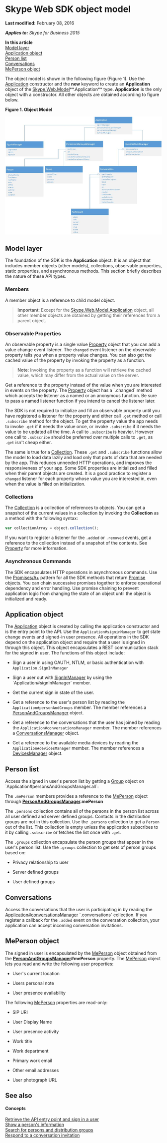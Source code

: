 
# Skype Web SDK object model

 **Last modified:** February 08, 2016

 _**Applies to:** Skype for Business 2015_

 **In this article**<br/>
[Model layer](#sectionSection0)<br/>
[Application object](#sectionSection1)<br/>
[Person list](#sectionSection2)<br/>
[Conversations](#sectionSection3)<br/>
[MePerson object](#sectionSection4)


The object model is shown in the following figure (Figure 1). Use the [Application]( https://msdn.microsoft.com/en-us/library/office/dn962124(v=office.16).aspx.md) constructor and the **new** keyword to create an **Application** object of the [Skype.Web.Model]( https://msdn.microsoft.com/en-us/library/office/dn962123(v=office.16).aspx.md)**.Application** type. **Application** is the only object with a constructor. All other objects are obtained according to figure below.

**Figure 1. Object Model**


![Skype Web SDK Object Model](images/317a0cf1-8468-4657-805f-9a12440f1188.jpg)


## Model layer
<a name="sectionSection0"> </a>

The foundation of the SDK is the  **Application** object. It is an object that includes member objects (other models), collections, observable properties, static properties, and asynchronous methods. This section briefly describes the nature of these API types.


### Members

A member object is a reference to child model object.

>**Important**: Except for the [Skype.Web.Model.Application](http://technet.microsoft.com/library/e0969542-53e2-473a-b02f-2554b01451f1.aspx) object, all other member objects are obtained by getting their references from a parent object.

### Observable Properties

An observable property is a single value [Property]( https://msdn.microsoft.com/en-us/library/office/mt657725(v=office.16).aspx.md) object that you can add a value change event listener. The `changed` event listener on the observable property tells you when a property value changes. You can also get the cached value of the property by invoking the property as a function.

>**Note**: Invoking the property as a function will retrieve the cached value, which may differ from the actual value on the server.

Get a reference to the property instead of the value when you are interested in events on the property. The [Property]( https://msdn.microsoft.com/en-us/library/office/mt657725(v=office.16).aspx.md) object has a `.changed` method which accepts the listener as a named or an anonymous function. Be sure to pass a named listener function if you intend to cancel the listener later.

The SDK is not required to initialize and fill an observable property until you have registered a listener for the property and either call `.get` method or call `.subscribe` method for the object. To get the property value the app needs to invoke `.get` if it needs the value once, or invoke `.subscribe` if it needs the value to be updated all the time. A call to `.subscribe` is heavier. However one call to `.subscribe` should be preferred over multiple calls to `.get`, as `.get` isn't cheap either.

The same is true for a [Collection]( https://msdn.microsoft.com/en-us/library/office/mt657710(v=office.16).aspx.md). These `.get` and `.subscribe` functions allow the model to load data lazily and load only that parts of data that are needed by the app. This reduces unneeded HTTP operations, and improves the responsiveness of your app. Some SDK properties are initialized and filled when their parent objects are created. It is a good practice to register a `changed` listener for each property whose value you are interested in, even when the value is filled on initialization.

### Collections

The [Collection]( https://msdn.microsoft.com/en-us/library/office/mt657710(v=office.16).aspx.md) is a collection of references to objects. You can get a snapshot of the current values in a collection by invoking the **Collection** as a method with the following syntax:

  ```js
  var collectionArray = object.collection(); 
  ```

If you want to register a listener for the `.added` or `.removed` events, get a reference to the collection instead of a snapshot of the contents. See [Property]( https://msdn.microsoft.com/en-us/library/office/mt657725(v=office.16).aspx.md) for more information.

### Asynchronous Commands

The SDK encapsulates HTTP operations in asynchronous commands. Use the [Promises/A+](http://promisesaplus.com/) pattern for all the SDK methods that return [Promise]( https://msdn.microsoft.com/en-us/library/office/mt657726(v=office.16).aspx.md) objects. You can chain successive promises together to enforce operational dependency and error handling. Use promise chaining to prevent application logic from changing the state of an object until the object is initialized and ready.

## Application object
<a name="sectionSection1"> </a>

The [Application]( https://msdn.microsoft.com/en-us/library/office/dn962124(v=office.16).aspx.md) object is created by calling the application constructor and is the entry point to the API. Use the `Application#signinManager` to get state change events and signed-in user presence. All operations in the SDK depend on the application object and require that a user is signed in through this object. This object encapsulates a REST communication stack for the signed in user. The functions of this object include:

- Sign a user in using OAUTH, NTLM, or basic authentication with `Application.SignInManager`
    
- Sign a user out with [SignInManager]( https://msdn.microsoft.com/en-us/library/office/dn962125(v=office.16).aspx.md) by using the `Application#signInManager` member.
    
- Get the current sign in state of the user.
    
- Get a reference to the user's person list by reading the `Application#personAndGroups` member. The member references a [PersonAndGroupsManager]( https://msdn.microsoft.com/en-us/library/office/dn962153(v=office.16).aspx.md) object.
    
- Get a reference to the conversations that the user has joined by reading the `Application#conversationsManager` member. The member references a [ConversationsManager]( https://msdn.microsoft.com/en-us/library/office/dn962151(v=office.16).aspx.md) object.
    
- Get a reference to the available media devices by reading the `Application#devicesManager` member. The member references a [DevicesManager]( https://msdn.microsoft.com/en-us/library/office/mt657715(v=office.16).aspx.md) object.
    

## Person list
<a name="sectionSection2"> </a>

Access the signed in user's person list by getting a  [Group]( https://msdn.microsoft.com/en-us/library/office/dn962156(v=office.16).aspx.md) object on `Application#personsAndGroupsManager.all`:

The `.mePerson` members provides a reference to the [MePerson]( https://msdn.microsoft.com/en-us/library/office/dn962127(v=office.16).aspx.md) object through **[PersonAndGroupsManager]( https://msdn.microsoft.com/en-us/library/office/dn962153(v=office.16).aspx.md).mePerson**

The `.persons` collection contains all of the persons in the person list across all user defined and server defined groups. Contacts in the distribution groups are not in this collection. Use the `.persons` collection to get a `Person` out of the list. This collection is empty unless the application subscribes to it by calling `.subscribe` or fetches the list once with `.get`.

The `.groups` collection encapsulate the person groups that appear in the user's person list. Use the `.groups` collection to get sets of person groups based on:
    
- Privacy relationship to user
    
- Server defined groups
    
- User defined groups
    

## Conversations
<a name="sectionSection3"> </a>

Access the conversations that the user is participating in by reading the [Application#conversationsManager]( https://msdn.microsoft.com/en-us/library/office/dn962151(v=office.16).aspx.md) `.conversations` collection. If you register a callback for the `.added` event on the conversation collection, your application can accept incoming conversation invitations.


## MePerson object
<a name="sectionSection4"> </a>

The signed in user is encapsulated by the [MePerson]( https://msdn.microsoft.com/en-us/library/office/dn962127(v=office.16).aspx.md) object obtained from the **[PersonAndGroupsManager]( https://msdn.microsoft.com/en-us/library/office/dn962153(v=office.16).aspx.md)#mePerson** property. The [MePerson]( https://msdn.microsoft.com/en-us/library/office/dn962127(v=office.16).aspx.md) object lets you read and write the following user properties:


- User's current location 
    
- Users personal note 
    
- User presence availability 
    
The following [MePerson]( https://msdn.microsoft.com/en-us/library/office/dn962127(v=office.16).aspx.md) properties are read-only:


- SIP URI
    
- User Display Name
    
- User presence activity
    
- Work title
    
- Work department
    
- Primary work email
    
- Other email addresses
    
- User photograph URL
    

## See also
<a name="sectionSection4"> </a>


#### Concepts


[Retrieve the API entry point and sign in a user]( /GetAPIEntrySignIn.md)<br/>
[Show a person's information]( /ShowPersonInfo.md)<br/>
[Search for persons and distribution groups]( /SearchForPersonsAndGroups.md)<br/>
[Respond to a conversation invitation]( /RespondToInvitation.md)
